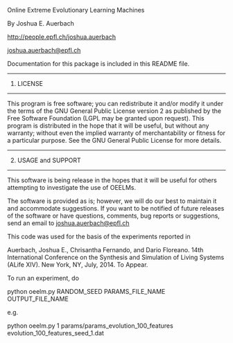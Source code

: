 Online Extreme Evolutionary Learning Machines

By Joshua E. Auerbach

http://people.epfl.ch/joshua.auerbach

joshua.auerbach@epfl.ch

Documentation for this package is included in this README file.  

-------------
1. LICENSE
-------------

This program is free software; you can redistribute it and/or modify it
under the terms of the GNU General Public License version 2 as published
by the Free Software Foundation (LGPL may be granted upon request). This 
program is distributed in the hope that it will be useful, but without any 
warranty; without even the implied warranty of merchantability or fitness for 
a particular purpose. See the GNU General Public License for more details.

---------------------
2. USAGE and SUPPORT
---------------------

This software is being release in the hopes that it will be useful for others
attempting to investigate the use of OEELMs.

The software is provided as is; however, we will do our best to maintain it 
and accommodate suggestions. If you want to be notified of future releases of 
the software or have questions, comments, bug reports or suggestions, send
an email to joshua.auerbach@epfl.ch

This code was used for the basis of the experiments reported in 

Auerbach, Joshua E., Chrisantha Fernando, and Dario Floreano.
14th International Conference on the Synthesis and Simulation of 
Living Systems (ALife XIV). New York, NY, July, 2014. To Appear. 


To run an experiment, do

 python oeelm.py RANDOM_SEED PARAMS_FILE_NAME OUTPUT_FILE_NAME

e.g.

 python oeelm.py 1 params/params_evolution_100_features evolution_100_features_seed_1.dat
